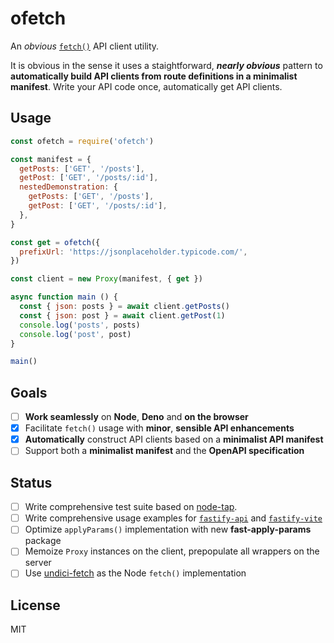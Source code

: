 # ofetch

An _obvious_ [`fetch()`](https://fetch.spec.whatwg.org/) API client utility.

It is obvious in the sense it uses a staightforward, _**nearly obvious**_ pattern to **automatically build API clients from route definitions in a minimalist manifest**. Write your API code once, automatically get API clients.

## Usage

```js
const ofetch = require('ofetch')

const manifest = {
  getPosts: ['GET', '/posts'],
  getPost: ['GET', '/posts/:id'],
  nestedDemonstration: {
    getPosts: ['GET', '/posts'],
    getPost: ['GET', '/posts/:id'],  
  },
}

const get = ofetch({
  prefixUrl: 'https://jsonplaceholder.typicode.com/',
})

const client = new Proxy(manifest, { get })

async function main () {
  const { json: posts } = await client.getPosts()
  const { json: post } = await client.getPost(1)
  console.log('posts', posts)
  console.log('post', post)
}

main()
```

## Goals

- [ ] **Work seamlessly** on **Node**, **Deno** and **on the browser**
- [x] Facilitate `fetch()` usage with **minor**, **sensible API enhancements**
- [x] **Automatically** construct API clients based on a **minimalist API manifest**
- [ ] Support both a **minimalist manifest** and the **OpenAPI specification** 

## Status

- [ ] Write comprehensive test suite based on [node-tap](https://node-tap.org/).
- [ ] Write comprehensive usage examples for [`fastify-api`][fa] and [`fastify-vite`][fv]
- [ ] Optimize `applyParams()` implementation with new **fast-apply-params** package
- [ ] Memoize `Proxy` instances on the client, prepopulate all wrappers on the server
- [ ] Use [undici-fetch][uf] as the Node `fetch()` implementation

[fa]: https://github.com/galvez/fastify-api
[fv]: https://github.com/galvez/fastify-vite
[uf]: https://github.com/Ethan-Arrowood/undici-fetch

## License

MIT
